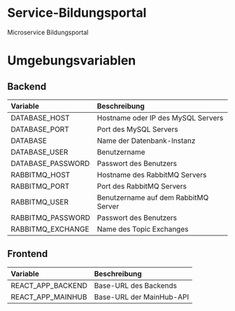 # Service-Bildungsportal
Microservice Bildungsportal

# Umgebungsvariablen

## Backend

| Variable           | Beschreibung                         |
|:-------------------|:-------------------------------------|
| DATABASE\_HOST     | Hostname oder IP des MySQL Servers   |
| DATABASE\_PORT     | Port des MySQL Servers               |
| DATABASE           | Name der Datenbank-Instanz           |
| DATABASE\_USER     | Benutzername                         |
| DATABASE\_PASSWORD | Passwort des Benutzers               |
| RABBITMQ\_HOST     | Hostname des RabbitMQ Servers        |
| RABBITMQ\_PORT     | Port des RabbitMQ Servers            |
| RABBITMQ\_USER     | Benutzername auf dem RabbitMQ Server |
| RABBITMQ\_PASSWORD | Passwort des Benutzers               |
| RABBITMQ\_EXCHANGE | Name des Topic Exchanges             |


## Frontend

| Variable            | Beschreibung             |
|:--------------------|:-------------------------|
| REACT\_APP\_BACKEND | Base-URL des Backends    |
| REACT\_APP\_MAINHUB | Base-URL der MainHub-API |
